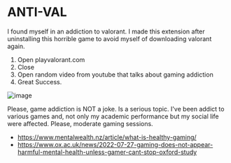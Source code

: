 # ANTI-VAL
I found myself in an addiction to valorant. I made this extension after uninstalling this horrible game to avoid myself of downloading valorant again.

1. Open playvalorant.com
2. Close
3. Open random video from youtube that talks about gaming addiction
4. Great Success.


![image](https://github.com/user-attachments/assets/7adcf374-bc28-451f-8b1d-eb010f224499)


Please, game addiction is NOT a joke. Is a serious topic. I've been addict to various games and, not only my academic performance but my social life were affected. Please, moderate gaming sessions. 

- https://www.mentalwealth.nz/article/what-is-healthy-gaming/
- https://www.ox.ac.uk/news/2022-07-27-gaming-does-not-appear-harmful-mental-health-unless-gamer-cant-stop-oxford-study
  
